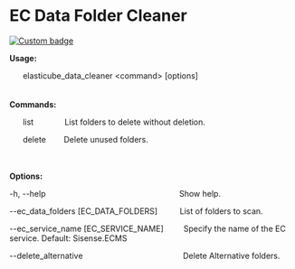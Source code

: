 # EC Data Folder Cleaner
[![Custom badge](https://img.shields.io/badge/dowload-elasticube__data__cleaner.exe-blue.svg)](https://github.com/deddyhogeg/ec-data-folder-cleaner/releases/download/v1.0/elasticube_data_cleaner.exe)


**Usage:**
 
&nbsp;&nbsp;&nbsp;&nbsp;&nbsp;&nbsp;elasticube_data_cleaner \<command\>
[options] <br> <br> <br> **Commands:**

&nbsp;&nbsp;&nbsp;&nbsp;&nbsp;&nbsp;list
&nbsp;&nbsp;&nbsp;&nbsp;&nbsp;&nbsp;&nbsp;&nbsp;&nbsp;&nbsp;&nbsp;&nbsp;
List folders to delete without deletion.

&nbsp;&nbsp;&nbsp;&nbsp;&nbsp;&nbsp;delete&nbsp;&nbsp;&nbsp;&nbsp;&nbsp;&nbsp;&nbsp;&nbsp;Delete
unused folders.

<br><br> **Options:**

-h, --help&nbsp;&nbsp;&nbsp;&nbsp;&nbsp;&nbsp;&nbsp;&nbsp;&nbsp;&nbsp;&nbsp;&nbsp;&nbsp;&nbsp;&nbsp;&nbsp;&nbsp;&nbsp;&nbsp;&nbsp;&nbsp;&nbsp;&nbsp;&nbsp;&nbsp;&nbsp;&nbsp;&nbsp;&nbsp;&nbsp;&nbsp;&nbsp;&nbsp;&nbsp;&nbsp;&nbsp;&nbsp;&nbsp;&nbsp;&nbsp;&nbsp;&nbsp;&nbsp;&nbsp;&nbsp;&nbsp;&nbsp;&nbsp;&nbsp;&nbsp;&nbsp;&nbsp;&nbsp;&nbsp;&nbsp;&nbsp;&nbsp;&nbsp;&nbsp;&nbsp;Show
help.

--ec_data_folders
[EC_DATA_FOLDERS]&nbsp;&nbsp;&nbsp;&nbsp;&nbsp;&nbsp;&nbsp;&nbsp;&nbsp;
List of folders to scan.

--ec_service_name
[EC_SERVICE_NAME]&nbsp;&nbsp;&nbsp;&nbsp;&nbsp;&nbsp;&nbsp;&nbsp;&nbsp;Specify
the name of the EC service. Default: Sisense.ECMS

--delete_alternative&nbsp;&nbsp;&nbsp;&nbsp;&nbsp;&nbsp;&nbsp;&nbsp;&nbsp;&nbsp;&nbsp;&nbsp;&nbsp;&nbsp;&nbsp;&nbsp;&nbsp;&nbsp;&nbsp;&nbsp;&nbsp;&nbsp;&nbsp;&nbsp;&nbsp;&nbsp;&nbsp;&nbsp;&nbsp;&nbsp;&nbsp;&nbsp;&nbsp;&nbsp;&nbsp;&nbsp;&nbsp;&nbsp;&nbsp;&nbsp;&nbsp;&nbsp;&nbsp;&nbsp;&nbsp;Delete
Alternative folders.
